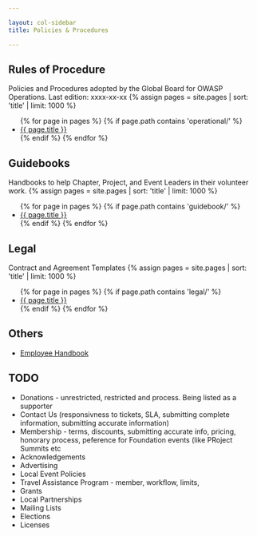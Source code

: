 ```yaml
---

layout: col-sidebar
title: Policies & Procedures

---
```


## Rules of Procedure
Policies and Procedures adopted by the Global Board for OWASP Operations. Last edition: xxxx-xx-xx
{% assign pages = site.pages | sort: 'title' | limit: 1000 %}
<ul>
{% for page in pages %}
 {% if page.path contains 'operational/' %}
 <li><a href='/www-policy{{ page.url }}'>{{ page.title }}</a></li>
 {% endif %}
{% endfor %}
</ul>

## Guidebooks
Handbooks to help Chapter, Project, and Event Leaders in their volunteer work.
{% assign pages = site.pages | sort: 'title' | limit: 1000 %}
<ul>
{% for page in pages %}
 {% if page.path contains 'guidebook/' %}
 <li><a href='/www-policy{{ page.url }}'>{{ page.title }}</a></li>
 {% endif %}
{% endfor %}
</ul>

## Legal
Contract and Agreement Templates
{% assign pages = site.pages | sort: 'title' | limit: 1000 %}
<ul>
{% for page in pages %}
 {% if page.path contains 'legal/' %}
 <li><a href='/www-policy{{ page.url }}'>{{ page.title }}</a></li>
 {% endif %}
{% endfor %}
</ul>

## Others
- [Employee Handbook](/www-policy/employee)

## TODO
- Donations - unrestricted, restricted and process. Being listed as a supporter
- Contact Us (responsivness to tickets, SLA, submitting complete information, submitting accurate information)
- Membership - terms, discounts, submitting accurate info, pricing, honorary process, peference for Foundation events (like PRoject Summits etc
- Acknowledgements
- Advertising
- Local Event Policies
- Travel Assistance Program - member, workflow, limits, 
- Grants
- Local Partnerships
- Mailing Lists
- Elections
- Licenses


